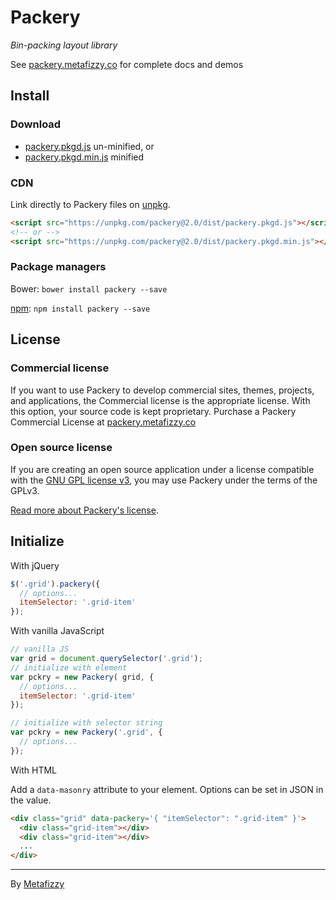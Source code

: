 # Packery

_Bin-packing layout library_

See [packery.metafizzy.co](http://packery.metafizzy.co) for complete docs and demos

## Install

### Download

+ [packery.pkgd.js](https://github.com/metafizzy/packery/raw/master/dist/packery.pkgd.js) un-minified, or
+ [packery.pkgd.min.js](https://github.com/metafizzy/packery/raw/master/dist/packery.pkgd.min.js) minified

### CDN

Link directly to Packery files on [unpkg](https://unpkg.com).

``` html
<script src="https://unpkg.com/packery@2.0/dist/packery.pkgd.js"></script>
<!-- or -->
<script src="https://unpkg.com/packery@2.0/dist/packery.pkgd.min.js"></script>
```

### Package managers

Bower: `bower install packery --save`

[npm](https://www.npmjs.com/package/packery): `npm install packery --save`

## License

### Commercial license

If you want to use Packery to develop commercial sites, themes, projects, and applications, the Commercial license is the appropriate license. With this option, your source code is kept proprietary. Purchase a Packery Commercial License at [packery.metafizzy.co](http://packery.metafizzy.co/#commercial-license)

### Open source license

If you are creating an open source application under a license compatible with the [GNU GPL license v3](https://www.gnu.org/licenses/gpl-3.0.html), you may use Packery under the terms of the GPLv3.

[Read more about Packery's license](http://packery.metafizzy.co/packery.html).

## Initialize

With jQuery

``` js
$('.grid').packery({
  // options...
  itemSelector: '.grid-item'
});
```

With vanilla JavaScript

``` js
// vanilla JS
var grid = document.querySelector('.grid');
// initialize with element
var pckry = new Packery( grid, {
  // options...
  itemSelector: '.grid-item'
});

// initialize with selector string
var pckry = new Packery('.grid', {
  // options...
});
```

With HTML

Add a `data-masonry` attribute to your element. Options can be set in JSON in the value.

``` html
<div class="grid" data-packery='{ "itemSelector": ".grid-item" }'>
  <div class="grid-item"></div>
  <div class="grid-item"></div>
  ...
</div>
```

---

By [Metafizzy](http://metafizzy.co)
